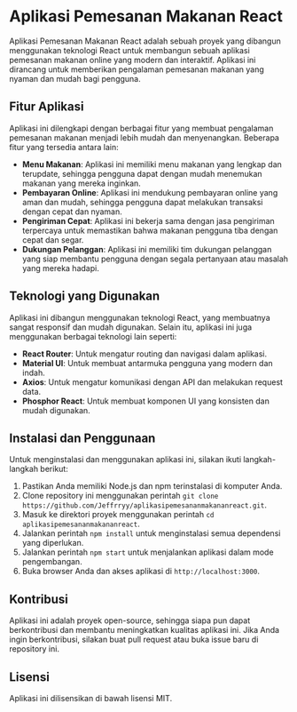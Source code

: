 Aplikasi Pemesanan Makanan React
=====================

Aplikasi Pemesanan Makanan React adalah sebuah proyek yang dibangun menggunakan teknologi React untuk membangun sebuah aplikasi pemesanan makanan online yang modern dan interaktif. Aplikasi ini dirancang untuk memberikan pengalaman pemesanan makanan yang nyaman dan mudah bagi pengguna.

Fitur Aplikasi
-------------

Aplikasi ini dilengkapi dengan berbagai fitur yang membuat pengalaman pemesanan makanan menjadi lebih mudah dan menyenangkan. Beberapa fitur yang tersedia antara lain:

* **Menu Makanan**: Aplikasi ini memiliki menu makanan yang lengkap dan terupdate, sehingga pengguna dapat dengan mudah menemukan makanan yang mereka inginkan.
* **Pembayaran Online**: Aplikasi ini mendukung pembayaran online yang aman dan mudah, sehingga pengguna dapat melakukan transaksi dengan cepat dan nyaman.
* **Pengiriman Cepat**: Aplikasi ini bekerja sama dengan jasa pengiriman terpercaya untuk memastikan bahwa makanan pengguna tiba dengan cepat dan segar.
* **Dukungan Pelanggan**: Aplikasi ini memiliki tim dukungan pelanggan yang siap membantu pengguna dengan segala pertanyaan atau masalah yang mereka hadapi.

Teknologi yang Digunakan
-------------------------

Aplikasi ini dibangun menggunakan teknologi React, yang membuatnya sangat responsif dan mudah digunakan. Selain itu, aplikasi ini juga menggunakan berbagai teknologi lain seperti:

* **React Router**: Untuk mengatur routing dan navigasi dalam aplikasi.
* **Material UI**: Untuk membuat antarmuka pengguna yang modern dan indah.
* **Axios**: Untuk mengatur komunikasi dengan API dan melakukan request data.
* **Phosphor React**: Untuk membuat komponen UI yang konsisten dan mudah digunakan.

Instalasi dan Penggunaan
-------------------------

Untuk menginstalasi dan menggunakan aplikasi ini, silakan ikuti langkah-langkah berikut:

1. Pastikan Anda memiliki Node.js dan npm terinstalasi di komputer Anda.
2. Clone repository ini menggunakan perintah `git clone https://github.com/Jeffrryy/aplikasipemesananmakananreact.git`.
3. Masuk ke direktori proyek menggunakan perintah `cd aplikasipemesananmakananreact`.
4. Jalankan perintah `npm install` untuk menginstalasi semua dependensi yang diperlukan.
5. Jalankan perintah `npm start` untuk menjalankan aplikasi dalam mode pengembangan.
6. Buka browser Anda dan akses aplikasi di `http://localhost:3000`.

Kontribusi
------------

Aplikasi ini adalah proyek open-source, sehingga siapa pun dapat berkontribusi dan membantu meningkatkan kualitas aplikasi ini. Jika Anda ingin berkontribusi, silakan buat pull request atau buka issue baru di repository ini.

Lisensi
--------

Aplikasi ini dilisensikan di bawah lisensi MIT.
